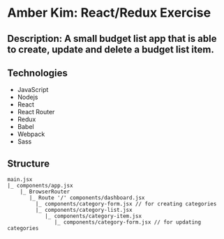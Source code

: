 # Amber Kim: React/Redux Exercise

## Description: A small budget list app that is able to create, update and delete a budget list item.

## Technologies
* JavaScript
* Nodejs
* React
* React Router
* Redux
* Babel
* Webpack
* Sass

## Structure
```
main.jsx
|_ components/app.jsx
    |_ BrowserRouter
       |_ Route '/' components/dashboard.jsx
         |_ components/category-form.jsx // for creating categories
         |_ components/category-list.jsx
            |_ components/category-item.jsx
               |_ components/category-form.jsx // for updating categories
```